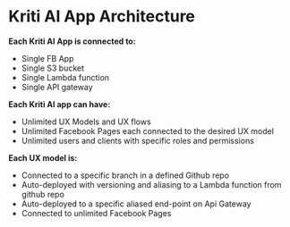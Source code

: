 # Kriti AI App Architecture

**Each Kriti AI App is connected to:**

* Single FB App
* Single S3 bucket
* Single Lambda function
* Single API gateway



**Each Kriti AI app can have:**

* Unlimited UX Models and UX flows
* Unlimited Facebook Pages each connected to the desired UX model
* Unlimited users and clients with specific roles and permissions



**Each UX model is:**

* Connected to a specific branch in a defined Github repo
* Auto-deployed with versioning and aliasing to a Lambda function from github repo
* Auto-deployed to a specific aliased end-point on Api Gateway
* Connected to unlimited Facebook Pages



